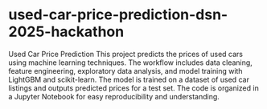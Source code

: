 # used-car-price-prediction-dsn-2025-hackathon
Used Car Price Prediction
This project predicts the prices of used cars using machine learning techniques. The workflow includes data cleaning, feature engineering, exploratory data analysis, and model training with LightGBM and scikit-learn. The model is trained on a dataset of used car listings and outputs predicted prices for a test set. The code is organized in a Jupyter Notebook for easy reproducibility and understanding.
